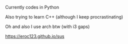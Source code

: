 
Currently codes in Python

Also trying to learn C++ (although I keep procrastinating)

Oh and also I use arch btw (with i3 gaps)

https://eroc123.github.io/sus

<!---
Eroc123/Eroc123 is a ✨ special ✨ repository because its `README.md` (this file) appears on your GitHub profile.
You can click the Preview link to take a look at your changes.
--->
